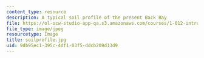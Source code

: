 ```yaml
---
content_type: resource
description: A typical soil profile of the present Back Bay
file: https://ol-ocw-studio-app-qa.s3.amazonaws.com/courses/1-012-introduction-to-civil-engineering-design-spring-2002/9db95ec1395c4df103f5ddcb209d13d9_soilprofile.jpg
file_type: image/jpeg
resourcetype: Image
title: soilprofile.jpg
uid: 9db95ec1-395c-4df1-03f5-ddcb209d13d9
---
```

